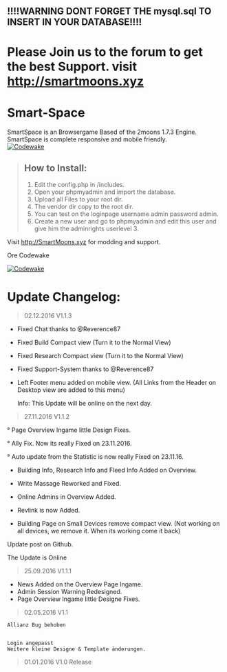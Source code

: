 ## !!!!WARNING DONT FORGET THE mysql.sql TO INSERT IN YOUR DATABASE!!!!
  
#  Please Join us to the forum to get the best Support. visit <http://smartmoons.xyz>
  
# Smart-Space
SmartSpace is an Browsergame Based of the 2moons 1.7.3 Engine.  
SmartSpace is complete responsive and mobile friendly.  
[![Codewake](https://www.codewake.com/badges/ask_question.svg)](https://www.codewake.com/p/smartmoons-6970dbbf-6794-4710-9a12-72d3596c9e06)
  
> ## How to Install:  
>  
> 1. Edit the config.php in /includes.  
> 2. Open your phpmyadmin and import the database.  
> 3. Upload all Files to your root dir.  
> 4. The vendor dir copy to the root dir.  
> 5. You can test on the loginpage username admin password admin.  
> 6. Create a new user and go to phpmyadmin and edit this user and give him the adminrights userlevel 3.  
>  
  
  
  
Visit http://SmartMoons.xyz for modding and support.

Ore Codewake

[![Codewake](https://www.codewake.com/badges/ask_question_flat_square.svg)](https://www.codewake.com/p/smartmoons-6970dbbf-6794-4710-9a12-72d3596c9e06)


# Update Changelog: 
  
> 02.12.2016 V1.1.3 
 
 
+ Fixed Chat thanks to @Reverence87​

+ Fixed Build Compact view (Turn it to the Normal View)

+ Fixed Research Compact view (Turn it to the Normal View)

+ Fixed Support-System thanks to @Reverence87​

+ Left Footer menu added on mobile view. (All Links from the Header on Desktop view are added to this menu)

   Info: This Update will be online on the next day.


> 27.11.2016 V1.1.2 
 
° Page Overview Ingame little Design Fixes.

° Ally Fix. Now its really Fixed on 23.11.2016.

° Auto update from the Statistic is now really Fixed on 23.11.16.

+ Building Info, Research Info and Fleed Info Added on Overview.

+ Write Massage Reworked and Fixed.

+ Online Admins in Overview Added.

+ Revlink is now Added.

- Building Page on Small Devices remove compact view. (Not working on all devices, we remove it. When its working come it back)


Update post on Github.

The Update is Online


> 25.09.2016 V1.1.1

+ News Added on the Overview Page Ingame.
+ Admin Session Warning Redesigned.
+ Page Overview Ingame little Designe Fixes.






> 02.05.2016 V1.1 

    ​Allianz Bug behoben​


    Login angepasst
    Weitere kleine Designe & Template änderungen.​
    
> 01.01.2016 V1.0 
    Release
